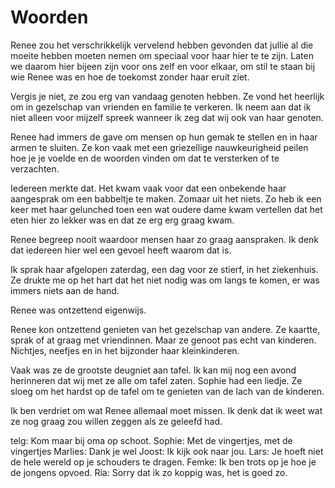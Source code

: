 Woorden
=======

Renee zou het verschrikkelijk vervelend hebben gevonden dat jullie al
die moeite hebben moeten nemen om speciaal voor haar hier te
te zijn. Laten we daarom hier bijeen zijn voor ons zelf en voor elkaar,
om stil te staan bij wie Renee was en hoe de toekomst zonder haar
eruit ziet.

Vergis je niet, ze zou erg van vandaag genoten hebben. Ze vond het
heerlijk om in gezelschap van vrienden en familie te verkeren. Ik neem
aan dat ik niet alleen voor mijzelf spreek wanneer ik zeg dat wij ook van
haar genoten.

Renee had immers de gave om mensen op hun gemak te stellen en in haar
armen te sluiten. Ze kon vaak met een griezellige nauwkeurigheid
peilen hoe je je voelde en de woorden vinden om dat te versterken of
te verzachten.

Iedereen merkte dat. Het kwam vaak voor dat een onbekende haar
aangesprak om een babbeltje te maken. Zomaar uit het niets. Zo heb ik
een keer met haar gelunched toen een wat oudere dame kwam vertellen
dat het eten hier zo lekker was en dat ze erg erg graag kwam.

Renee begreep nooit waardoor mensen haar zo graag aanspraken. Ik denk
dat iedereen hier wel een gevoel heeft waarom dat is.

Ik sprak haar afgelopen zaterdag, een dag voor ze stierf, in het
ziekenhuis. Ze drukte me op het hart dat het niet nodig was om langs
te komen, er was immers niets aan de hand.


Renee was ontzettend eigenwijs.

Renee kon ontzettend genieten van het gezelschap van andere. Ze
kaartte, sprak of at graag met vriendinnen. Maar ze genoot pas echt
van kinderen. Nichtjes, neefjes en in het bijzonder haar
kleinkinderen.

Vaak was ze de grootste deugniet aan tafel. Ik kan mij nog een avond
herinneren dat wij met ze alle om tafel zaten. Sophie had een liedje.
Ze sloeg om het hardst op de tafel om te genieten van de lach van de
kinderen.

Ik ben verdriet om wat Renee allemaal moet missen. Ik denk dat ik weet
wat ze nog graag zou willen zeggen als ze geleefd had.

telg: Kom maar bij oma op schoot.
Sophie: Met de vingertjes, met de vingertjes
Marlies: Dank je wel
Joost: Ik kijk ook naar jou.
Lars: Je hoeft niet de hele wereld op je schouders te dragen.
Femke: Ik ben trots op je hoe je de jongens opvoed.
Ria: Sorry dat ik zo koppig was, het is goed zo.
